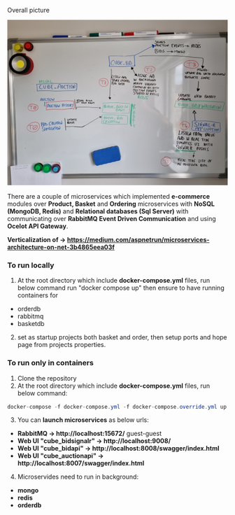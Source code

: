 Overall picture

![Whiteboard](Images/20220612_170319.jpg)

There are a couple of microservices which implemented **e-commerce** modules over **Product, Basket** and **Ordering** microservices with **NoSQL (MongoDB, Redis)** and **Relational databases (Sql Server)** with communicating over **RabbitMQ Event Driven Communication** and using **Ocelot API Gateway**.

**Verticalization of -> https://medium.com/aspnetrun/microservices-architecture-on-net-3b4865eea03f**


### To run locally
1. At the root directory which include **docker-compose.yml** files, run below command run "docker compose up" then ensure to have running containers for 
* orderdb
* rabbitmq
* basketdb
2. set as startup projects both basket and order, then setup ports and hope page from projects properties.

### To run only in containers

1. Clone the repository
2. At the root directory which include **docker-compose.yml** files, run below command:
```csharp
docker-compose -f docker-compose.yml -f docker-compose.override.yml up –d
```
3. You can **launch microservices** as below urls:
* **RabbitMQ -> http://localhost:15672/** guest-guest
* **Web UI "cube_bidsignalr" -> http://localhost:9008/**
* **Web UI "cube_bidapi" -> http://localhost:8008/swagger/index.html**
* **Web UI "cube_auctionapi" -> http://localhost:8007/swagger/index.html**

4. Microservides need to run in background:
* **mongo** 
* **redis**
* **orderdb**

